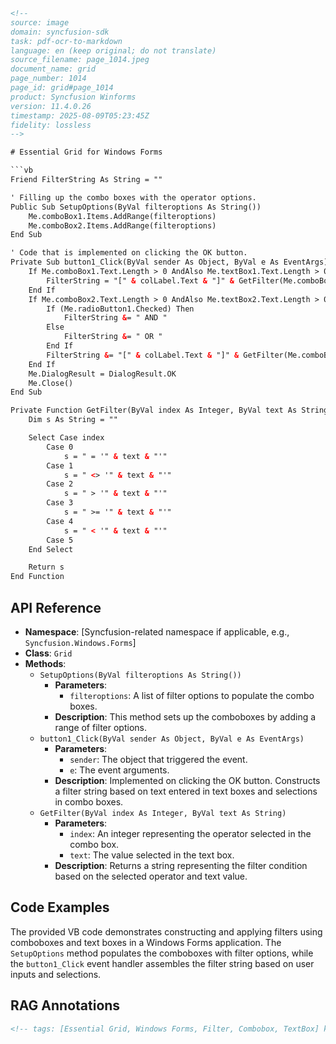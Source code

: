 ```html
<!-- 
source: image
domain: syncfusion-sdk
task: pdf-ocr-to-markdown
language: en (keep original; do not translate)
source_filename: page_1014.jpeg
document_name: grid
page_number: 1014
page_id: grid#page_1014
product: Syncfusion Winforms
version: 11.4.0.26
timestamp: 2025-08-09T05:23:45Z
fidelity: lossless
-->

# Essential Grid for Windows Forms

```vb
Friend FilterString As String = ""

' Filling up the combo boxes with the operator options.
Public Sub SetupOptions(ByVal filteroptions As String())
    Me.comboBox1.Items.AddRange(filteroptions)
    Me.comboBox2.Items.AddRange(filteroptions)
End Sub

' Code that is implemented on clicking the OK button.
Private Sub button1_Click(ByVal sender As Object, ByVal e As EventArgs)
    If Me.comboBox1.Text.Length > 0 AndAlso Me.textBox1.Text.Length > 0 Then
        FilterString = "[" & colLabel.Text & "]" & GetFilter(Me.comboBox1.SelectedIndex, Me.textBox1.Text)
    End If
    If Me.comboBox2.Text.Length > 0 AndAlso Me.textBox2.Text.Length > 0 Then
        If (Me.radioButton1.Checked) Then
            FilterString &= " AND "
        Else
            FilterString &= " OR "
        End If
        FilterString &= "[" & colLabel.Text & "]" & GetFilter(Me.comboBox2.SelectedIndex, Me.textBox2.Text)
    End If
    Me.DialogResult = DialogResult.OK
    Me.Close()
End Sub

Private Function GetFilter(ByVal index As Integer, ByVal text As String) As String
    Dim s As String = ""

    Select Case index
        Case 0
            s = " = '" & text & "'"
        Case 1
            s = " <> '" & text & "'"
        Case 2
            s = " > '" & text & "'"
        Case 3
            s = " >= '" & text & "'"
        Case 4
            s = " < '" & text & "'"
        Case 5
    End Select

    Return s
End Function
```

## API Reference

- **Namespace**: [Syncfusion-related namespace if applicable, e.g., `Syncfusion.Windows.Forms`]
- **Class**: `Grid`
- **Methods**:
  - `SetupOptions(ByVal filteroptions As String())`
    - **Parameters**:
      - `filteroptions`: A list of filter options to populate the combo boxes.
    - **Description**: This method sets up the comboboxes by adding a range of filter options.
  - `button1_Click(ByVal sender As Object, ByVal e As EventArgs)`
    - **Parameters**:
      - `sender`: The object that triggered the event.
      - `e`: The event arguments.
    - **Description**: Implemented on clicking the OK button. Constructs a filter string based on text entered in text boxes and selections in combo boxes.
  - `GetFilter(ByVal index As Integer, ByVal text As String)`
    - **Parameters**:
      - `index`: An integer representing the operator selected in the combo box.
      - `text`: The value selected in the text box.
    - **Description**: Returns a string representing the filter condition based on the selected operator and text value.

## Code Examples

The provided VB code demonstrates constructing and applying filters using comboboxes and text boxes in a Windows Forms application. The `SetupOptions` method populates the comboboxes with filter options, while the `button1_Click` event handler assembles the filter string based on user inputs and selections.

## RAG Annotations

```html
<!-- tags: [Essential Grid, Windows Forms, Filter, Combobox, TextBox] keywords: [ComboBox, TextBox, FilterString, GetFilter] -->
```
```markdown
